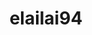 ---
title: elailai94
github: https://github.com/elailai94
mode: light
transition: 3s
archetype:
- Minimalistic
---